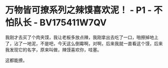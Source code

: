 # 万物皆可撩系列之辣馍喜欢泥！ - P1 - 不怕队长 - BV175411W7QV

我刚才去买了个肉夹馍，我让老板多放点辣，我刚拿出去吃了一口，啪擦掉地上了，沾了一地泥，不是吧，今天这么倒霉啊，对啊，后来我就一直看这个馍，后来我发现它的名字，原来叫做，辣馍喜欢你，哇塞。

这都能撩。